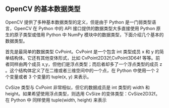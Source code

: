## OpenCV 的基本数据类型

OpenCV 提供了多种基本数据类型的定义，但是由于 Python 是一门弱类型语言，OpenCV 在 Python 中的 API 接口提供的数据类型大多直接使用 Python 原生的原子类型或借用 Python 中 NumPy 模块中的数据类型，下面介绍几个基本的数据类型。

首先是最简单的数据类型 CvPoint。CvPoint 是一个包含 int 类型成员 x 和 y 的简单结构体。它还有其他变体形式，比如 CvPoint2D32f,CvPoint3D64f 等等。前者同样由两个成员 x,y，但他们是浮点类型；而后者却多了一个浮点类型的成员 z 。这个结构体定义了在二维或者三维空间中的一个点，在 Python 中使用一个 2 个变量或者 3 个变量的 tuple(x, y) 来表示。

CvSize 类型与 CvPoint 非常相似，但它的数据成员是 int 类型的 width 和 height。如果希望使用浮点类型，则选用 CvSize 的变体类型：CvSize2D32f。在 Python 中 同样使用 tuple(width, height) 来表示
